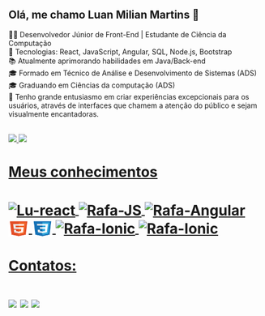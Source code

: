 ## Olá, me chamo Luan Milian Martins 🌈
👩‍💻 Desenvolvedor Júnior de Front-End | Estudante de Ciência da Computação<br>
🦄 Tecnologias: React, JavaScript, Angular, SQL, Node.js, Bootstrap<br>
📚 Atualmente aprimorando habilidades em Java/Back-end<br>
🎓 Formado em Técnico de Análise e Desenvolvimento de Sistemas (ADS)<br>
🎓 Graduando em Ciências da computação (ADS)<br>
🧙 Tenho grande entusiasmo em criar experiências excepcionais para os usuários, através de interfaces que chamem a atenção do público e sejam visualmente encantadoras.<br>

<div>
  <a href="https://github.com/Asuramaruu/"><br>
  <img height="180cm" src="https://github-readme-stats.vercel.app/api?username=Asuramaruu&show_icons=true&theme=dracula&include_all_commits=true&count_private=true"/>
  <img height="180cm" src="https://github-readme-stats.vercel.app/api/top-langs/?username=Asuramaruu&layout=compact&langs_count=16&theme=dracula">
</div>

<h1>Meus conhecimentos<h1>
  
<div style="display: inline_block">
  <img align="center" alt="Lu-react" height="30" width="40" src="https://cdn.jsdelivr.net/gh/devicons/devicon@latest/icons/react/react-original.svg" /)>
  <img align="center" alt="Rafa-JS" height="30" width="40" src="https://cdn.jsdelivr.net/gh/devicons/devicon@latest/icons/javascript/javascript-original.svg"/>
  <img align="center" alt="Rafa-Angular" height="30" width="40" src="https://cdn.jsdelivr.net/gh/devicons/devicon@latest/icons/angularjs/angularjs-original.svg"/>
  <img align="center" alt="Rafa-HTML" height="30" width="40" src="https://raw.githubusercontent.com/devicons/devicon/master/icons/html5/html5-original.svg">
  <img align="center" alt="Rafa-CSS" height="30" width="40" src="https://raw.githubusercontent.com/devicons/devicon/master/icons/css3/css3-original.svg">
  <img align="center" alt="Rafa-Ionic" height="30" width="40" src="https://cdn.jsdelivr.net/gh/devicons/devicon@latest/icons/ionic/ionic-original.svg"/>
  <img align="center" alt="Rafa-Ionic" height="30" width="40" src="https://cdn.jsdelivr.net/gh/devicons/devicon@latest/icons/java/java-original.svg"/>
</div>


<h1>Contatos:<h1>

<div> 
  <a href="https://www.instagram.com/luan_milian/" target="_blank"><img src="https://img.shields.io/badge/-Instagram-%23E4405F?style=for-the-badge&logo=instagram&logoColor=white" target="_blank"></a>
  <a href = "mailto:luan.mmartins00@gmail.com"><img src="https://img.shields.io/badge/-Gmail-%23333?style=for-the-badge&logo=gmail&logoColor=white" target="_blank"></a>
  <a href="https://www.linkedin.com/in/luan-milian/" target="_blank"><img src="https://img.shields.io/badge/-LinkedIn-%230077B5?style=for-the-badge&logo=linkedin&logoColor=white" target="_blank"></a> 
  
</div>
